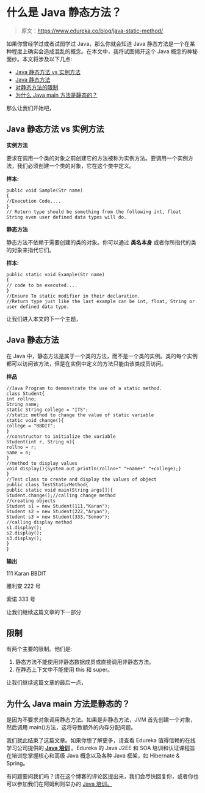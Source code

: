 # 什么是 Java 静态方法？

> 原文：<https://www.edureka.co/blog/java-static-method/>

如果你曾经学过或者试图学过 Java，那么你就会知道 Java 静态方法是一个在某种程度上确实会造成混乱的概念。在本文中，我将试图揭开这个 Java 概念的神秘面纱。本文将涉及以下几点:

*   [Java 静态方法 vs 实例方法](#JavaStaticMethodvsInstanceMethod)
*   [Java 静态方法](#JavaStaticMethod)
*   [对静态方法的限制](#RestrictionsonStaticMethod)
*   [为什么 Java main 方法是静态的？](#WhyistheJavamainmethodstatic?)

那么让我们开始吧，

## **Java 静态方法 vs 实例方法**

**实例方法**

要求在调用一个类的对象之前创建它的方法被称为实例方法。要调用一个实例方法，我们必须创建一个类的对象，它在这个类中定义。

**样本:**

```
public void Sample(Str name)
{
//Execution Code....
}
// Return type should be something from the following int, float String even user defined data types will do.

```

**静态方法**

静态方法不依赖于需要创建的类的对象。你可以通过 **类名本身** 或者你所指代的类的对象来指代它们。

**样本:**

```
public static void Example(Str name) 
{ 
// code to be executed.... 
} 
//Ensure To static modifier in their declaration. 
//Return type just like the last example can be int, float, String or user defined data type.

```

让我们进入本文的下一个主题，

## **Java 静态方法**

在 Java 中，静态方法是属于一个类的方法，而不是一个类的实例。类的每个实例都可以访问该方法，但是在实例中定义的方法只能由该类成员访问。

**样品**

```
//Java Program to demonstrate the use of a static method.
class Student{
int rollno;
String name;
static String college = "ITS";
//static method to change the value of static variable
static void change(){
college = "BBDIT";
}
//constructor to initialize the variable
Student(int r, String n){
rollno = r;
name = n;
}
//method to display values
void display(){System.out.println(rollno+" "+name+" "+college);}
}
//Test class to create and display the values of object
public class TestStaticMethod{
public static void main(String args[]){
Student.change();//calling change method
//creating objects
Student s1 = new Student(111,"Karan");
Student s2 = new Student(222,"Aryan");
Student s3 = new Student(333,"Sonoo");
//calling display method
s1.display();
s2.display();
s3.display();
}
}

```

**输出**

111 Karan BBDIT

雅利安 222 号

索诺 333 号

让我们继续这篇文章的下一部分

## **限制**

有两个主要的限制。他们是:

1.  静态方法不能使用非静态数据成员或直接调用非静态方法。
2.  在静态上下文中不能使用 this 和 super。

让我们继续这篇文章的最后一点，

## **为什么 Java main 方法是静态的？**

是因为不要求对象调用静态方法。如果是非静态方法，JVM 首先创建一个对象，然后调用 main()方法，这将导致额外的内存分配问题。

我们就此结束了这篇文章。如果你想了解更多，请查看 Edureka 值得信赖的在线学习公司提供的 [**Java 培训**](https://www.edureka.co/java-j2ee-soa-training) 。Edureka 的 Java J2EE 和 SOA 培训和认证课程旨在培训您掌握核心和高级 Java 概念以及各种 Java 框架，如 Hibernate & Spring。

有问题要问我们吗？请在这个博客的评论区提出来，我们会尽快回复你，或者你也可以参加我们在阿姆利则举办的 [Java 培训。](https://www.edureka.co/java-j2ee-training-course-amritsar)